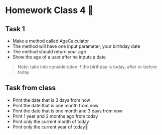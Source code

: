 # Homework Class 4 📒

## Task 1
* Make a method called AgeCalculator
* The method will have one input parameter, your birthday date
* The method should return your age
* Show the age of a user after he inputs a date
> Note: take into consideration if the birthday is today, after or before today

## Task from class
* Print the date that is 3 days from now 
* Print the date that is one month from now
* Print the date that is one month and 3 days from now
* Print 1 year and 2 months ago from today
* Print only the current month of today
* Print only the current year of today

